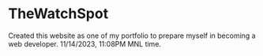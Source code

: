 # TheWatchSpot
Created this website as one of my portfolio to prepare myself in becoming a web developer. 11/14/2023, 11:08PM MNL time.
